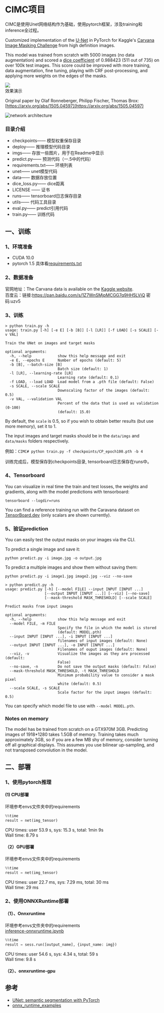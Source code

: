 # CIMC项目
CIMC是使用Unet网络结构作为基础，使用pytorch框架，涉及training和inference全过程。   

Customized implementation of the [U-Net](https://arxiv.org/abs/1505.04597) in PyTorch for Kaggle's [Carvana Image Masking Challenge](https://www.kaggle.com/c/carvana-image-masking-challenge) from high definition images.    

This model was trained from scratch with 5000 images (no data augmentation) and scored a [dice coefficient](https://en.wikipedia.org/wiki/S%C3%B8rensen%E2%80%93Dice_coefficient) of 0.988423 (511 out of 735) on over 100k test images. This score could be improved with more training, data augmentation, fine tuning, playing with CRF post-processing, and applying more weights on the edges of the masks.   

![](imgs/Figure_1.png)   
效果演示

Original paper by Olaf Ronneberger, Philipp Fischer, Thomas Brox: [https://arxiv.org/abs/1505.04597](https://arxiv.org/abs/1505.04597)

![network architecture](imgs/unet.png)


### 目录介绍
* checkpoints——        模型权重保存目录
* deploy——            推理模型代码目录
* imgs——             存放一些图片，用于在Readme中显示
* predict.py——         预测代码（一.5中的代码）
* requirements.txt——     环境列表
* unet——             unet模型代码
* data——             数据存放位置
* dice_loss.py——        dice距离
* LICENSE ——          证书
* runs——             tensorboard日志保存目录
* utils——             代码工具目录
* eval.py——           predict引用代码
* train.py——          训练代码


## 一、训练

### 1、环境准备
* CUDA 10.0
* pytorch 1.5
具体看[requirements.txt](requirements.txt)

### 2、数据准备
官网地址：The Carvana data is available on the [Kaggle website](https://www.kaggle.com/c/carvana-image-masking-challenge/data).   
百度云：链接:https://pan.baidu.com/s/1Z7WnSMjpMCGG7q9HH5LViQ  密码:uzv5  

### 3、训练
```shell script
> python train.py -h
usage: train.py [-h] [-e E] [-b [B]] [-l [LR]] [-f LOAD] [-s SCALE] [-v VAL]

Train the UNet on images and target masks

optional arguments:
  -h, --help            show this help message and exit
  -e E, --epochs E      Number of epochs (default: 5)
  -b [B], --batch-size [B]
                        Batch size (default: 1)
  -l [LR], --learning-rate [LR]
                        Learning rate (default: 0.1)
  -f LOAD, --load LOAD  Load model from a .pth file (default: False)
  -s SCALE, --scale SCALE
                        Downscaling factor of the images (default: 0.5)
  -v VAL, --validation VAL
                        Percent of the data that is used as validation (0-100)
                        (default: 15.0)

```
By default, the `scale` is 0.5, so if you wish to obtain better results (but use more memory), set it to 1.

The input images and target masks should be in the `data/imgs` and `data/masks` folders respectively. 

例如：`CIMC# python train.py -f checkpoints/CP_epoch100.pth -b 4`

训练完成后，模型保存到checkpoints目录, tensorboard日志保存在runs中。

### 4、Tensorboard
You can visualize in real time the train and test losses, the weights and gradients, along with the model predictions with tensorboard:

`tensorboard --logdir=runs`

You can find a reference training run with the Caravana dataset on [TensorBoard.dev](https://tensorboard.dev/experiment/1m1Ql50MSJixCbG1m9EcDQ/#scalars&_smoothingWeight=0.6) (only scalars are shown currently).

### 5、验证prediction
You can easily test the output masks on your images via the CLI.

To predict a single image and save it:

`python predict.py -i image.jpg -o output.jpg`

To predict a multiple images and show them without saving them:

`python predict.py -i image1.jpg image2.jpg --viz --no-save`

```shell script
> python predict.py -h
usage: predict.py [-h] [--model FILE] --input INPUT [INPUT ...]
                  [--output INPUT [INPUT ...]] [--viz] [--no-save]
                  [--mask-threshold MASK_THRESHOLD] [--scale SCALE]

Predict masks from input images

optional arguments:
  -h, --help            show this help message and exit
  --model FILE, -m FILE
                        Specify the file in which the model is stored
                        (default: MODEL.pth)
  --input INPUT [INPUT ...], -i INPUT [INPUT ...]
                        filenames of input images (default: None)
  --output INPUT [INPUT ...], -o INPUT [INPUT ...]
                        Filenames of ouput images (default: None)
  --viz, -v             Visualize the images as they are processed (default:
                        False)
  --no-save, -n         Do not save the output masks (default: False)
  --mask-threshold MASK_THRESHOLD, -t MASK_THRESHOLD
                        Minimum probability value to consider a mask pixel
                        white (default: 0.5)
  --scale SCALE, -s SCALE
                        Scale factor for the input images (default: 0.5)
```
You can specify which model file to use with `--model MODEL.pth`.


### Notes on memory
The model has be trained from scratch on a GTX970M 3GB.
Predicting images of 1918*1280 takes 1.5GB of memory.
Training takes much approximately 3GB, so if you are a few MB shy of memory, consider turning off all graphical displays.
This assumes you use bilinear up-sampling, and not transposed convolution in the model.



## 二、部署

### 1、使用pytorch推理
#### (1) CPU部署
环境参考envs文件夹中的requirements  
```python
%%time
result = net(img_tensor)
```
CPU times: user 53.9 s, sys: 15.3 s, total: 1min 9s   
Wall time: 8.79 s
#### （2）GPU部署
环境参考envs文件夹中的requirements  
```python
%%time
result = net(img_tensor)
```
CPU times: user 22.7 ms, sys: 7.29 ms, total: 30 ms    
Wall time: 29 ms

### 2、使用ONNXRuntime部署
#### （1）、Onnxruntime
环境参考envs文件夹中的requirements   
[inference-onnxruntime.ipynb](inference-onnxruntime.ipynb)   
```python
%%time
result = sess.run([output_name], {input_name: img})
```
CPU times: user 54.6 s, sys: 4.34 s, total: 59 s   
Wall time: 9.8 s

#### （2）、onnxruntime-gpu

## 参考
* [UNet: semantic segmentation with PyTorch](https://github.com/milesial/Pytorch-UNet)
* [onnx_runtime_examples](https://github.com/CraigANV/onnx_runtime_examples)

